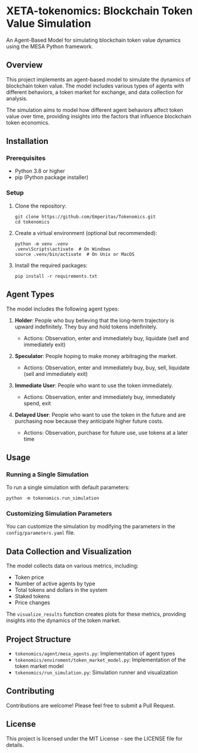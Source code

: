 # XETA-tokenomics: Blockchain Token Value Simulation

An Agent-Based Model for simulating blockchain token value dynamics using the MESA Python framework.

## Overview

This project implements an agent-based model to simulate the dynamics of blockchain token value. The model includes various types of agents with different behaviors, a token market for exchange, and data collection for analysis.

The simulation aims to model how different agent behaviors affect token value over time, providing insights into the factors that influence blockchain token economics.

## Installation

### Prerequisites

- Python 3.8 or higher
- pip (Python package installer)

### Setup

1. Clone the repository:
   ```
   git clone https://github.com/Emperitas/Tokenomics.git
   cd tokenomics
   ```

2. Create a virtual environment (optional but recommended):
   ```
   python -m venv .venv
   .venv\Scripts\activate  # On Windows
   source .venv/bin/activate  # On Unix or MacOS
   ```

3. Install the required packages:
   ```
   pip install -r requirements.txt
   ```

## Agent Types

The model includes the following agent types:

1. **Holder**: People who buy believing that the long-term trajectory is upward indefinitely. They buy and hold tokens indefinitely.
   - Actions: Observation, enter and immediately buy, liquidate (sell and immediately exit)

2. **Speculator**: People hoping to make money arbitraging the market.
   - Actions: Observation, enter and immediately buy, buy, sell, liquidate (sell and immediately exit)

3. **Immediate User**: People who want to use the token immediately.
   - Actions: Observation, enter and immediately buy, immediately spend, exit

4. **Delayed User**: People who want to use the token in the future and are purchasing now because they anticipate higher future costs.
   - Actions: Observation, purchase for future use, use tokens at a later time

## Usage

### Running a Single Simulation

To run a single simulation with default parameters:

```python
python -m tokenomics.run_simulation
```

### Customizing Simulation Parameters

You can customize the simulation by modifying the parameters in the `config/parameters.yaml` file.

## Data Collection and Visualization

The model collects data on various metrics, including:

- Token price
- Number of active agents by type
- Total tokens and dollars in the system
- Staked tokens
- Price changes

The `visualize_results` function creates plots for these metrics, providing insights into the dynamics of the token market.

## Project Structure

- `tokenomics/agent/mesa_agents.py`: Implementation of agent types
- `tokenomics/enviroment/token_market_model.py`: Implementation of the token market model
- `tokenomics/run_simulation.py`: Simulation runner and visualization

## Contributing

Contributions are welcome! Please feel free to submit a Pull Request.

## License

This project is licensed under the MIT License - see the LICENSE file for details.
